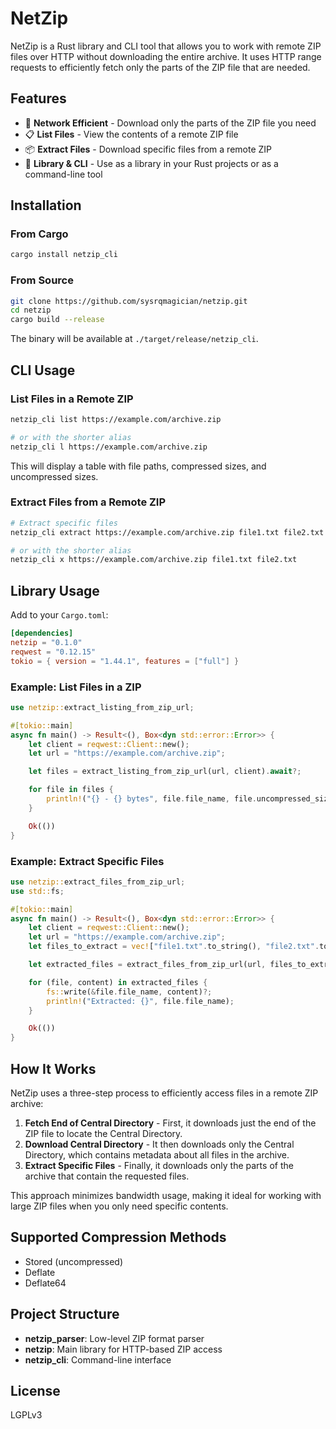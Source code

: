 # NetZip

NetZip is a Rust library and CLI tool that allows you to work with remote ZIP files over HTTP without downloading the entire archive. It uses HTTP range requests to efficiently fetch only the parts of the ZIP file that are needed.

## Features

- 🚀 **Network Efficient** - Download only the parts of the ZIP file you need
- 📋 **List Files** - View the contents of a remote ZIP file
- 📦 **Extract Files** - Download specific files from a remote ZIP
- 🧩 **Library & CLI** - Use as a library in your Rust projects or as a command-line tool

## Installation

### From Cargo

```bash
cargo install netzip_cli
```

### From Source

```bash
git clone https://github.com/sysrqmagician/netzip.git
cd netzip
cargo build --release
```

The binary will be available at `./target/release/netzip_cli`.

## CLI Usage

### List Files in a Remote ZIP

```bash
netzip_cli list https://example.com/archive.zip

# or with the shorter alias
netzip_cli l https://example.com/archive.zip
```

This will display a table with file paths, compressed sizes, and uncompressed sizes.

### Extract Files from a Remote ZIP

```bash
# Extract specific files
netzip_cli extract https://example.com/archive.zip file1.txt file2.txt

# or with the shorter alias
netzip_cli x https://example.com/archive.zip file1.txt file2.txt
```

## Library Usage

Add to your `Cargo.toml`:

```toml
[dependencies]
netzip = "0.1.0"
reqwest = "0.12.15"
tokio = { version = "1.44.1", features = ["full"] }
```

### Example: List Files in a ZIP

```rust
use netzip::extract_listing_from_zip_url;

#[tokio::main]
async fn main() -> Result<(), Box<dyn std::error::Error>> {
    let client = reqwest::Client::new();
    let url = "https://example.com/archive.zip";

    let files = extract_listing_from_zip_url(url, client).await?;

    for file in files {
        println!("{} - {} bytes", file.file_name, file.uncompressed_size);
    }

    Ok(())
}
```

### Example: Extract Specific Files

```rust
use netzip::extract_files_from_zip_url;
use std::fs;

#[tokio::main]
async fn main() -> Result<(), Box<dyn std::error::Error>> {
    let client = reqwest::Client::new();
    let url = "https://example.com/archive.zip";
    let files_to_extract = vec!["file1.txt".to_string(), "file2.txt".to_string()];

    let extracted_files = extract_files_from_zip_url(url, files_to_extract, client).await?;

    for (file, content) in extracted_files {
        fs::write(&file.file_name, content)?;
        println!("Extracted: {}", file.file_name);
    }

    Ok(())
}
```

## How It Works

NetZip uses a three-step process to efficiently access files in a remote ZIP archive:

1. **Fetch End of Central Directory** - First, it downloads just the end of the ZIP file to locate the Central Directory.
2. **Download Central Directory** - It then downloads only the Central Directory, which contains metadata about all files in the archive.
3. **Extract Specific Files** - Finally, it downloads only the parts of the archive that contain the requested files.

This approach minimizes bandwidth usage, making it ideal for working with large ZIP files when you only need specific contents.

## Supported Compression Methods

- Stored (uncompressed)
- Deflate
- Deflate64

## Project Structure

- **netzip_parser**: Low-level ZIP format parser
- **netzip**: Main library for HTTP-based ZIP access
- **netzip_cli**: Command-line interface

## License

LGPLv3
